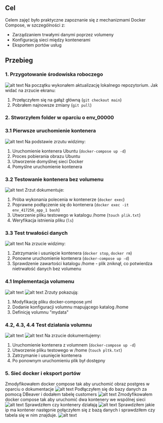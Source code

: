 ## Cel
Celem zajęć było praktyczne zapoznanie się z mechanizmami Docker Compose, w szczególności z:
- Zarządzaniem trwałymi danymi poprzez volumeny
- Konfiguracją sieci między kontenerami
- Eksportem portów usług

## Przebieg

### 1. Przygotowanie środowiska roboczego
![alt text](image-5.png)
Na początku wykonałem aktualizację lokalnego repozytorium. Jak widać na zrzucie ekranu:
1. Przełączyłem się na gałąź główną (`git checkout main`)
2. Pobrałem najnowsze zmiany (`git pull`)

### 2. Stworzyłem folder w oparciu o env_00000

### 3.1 Pierwsze uruchomienie kontenera
![alt text](image-6.png)
Na podstawie zrzutu widzimy:
1. Uruchomienie kontenera Ubuntu (`docker-compose up -d`)
2. Proces pobierania obrazu Ubuntu
3. Utworzenie domyślnej sieci Docker
4. Pomyślne uruchomienie kontenera

### 3.2 Testowanie kontenera bez volumenu
![alt text](image-7.png)
Zrzut dokumentuje:
1. Próba wykonania polecenia w kontenerze (`docker exec`)
2. Poprawne podłączenie się do kontenera (`docker exec -it env_417256_app_1 bash`)
3. Utworzenie pliku testowego w katalogu /home (`touch plik.txt`)
4. Weryfikacja istnienia pliku (`ls`)

### 3.3 Test trwałości danych
![alt text](image-8.png)
Na zrzucie widzimy:
1. Zatrzymanie i usunięcie kontenera (`docker stop`, `docker rm`)
2. Ponowne uruchomienie kontenera (`docker-compose up -d`)
3. Sprawdzenie zawartości katalogu /home - plik zniknął, co potwierdza nietrwałość danych bez volumenu

### 4.1 Implementacja volumenu
![alt text](image-12.png)
![alt text](image-9.png)
Zrzuty pokazują:
1. Modyfikację pliku docker-compose.yml
2. Dodanie konfiguracji volumnu mapującego katalog /home
3. Definicję volumnu "mydata"

### 4.2, 4.3, 4.4 Test działania volumnu
![alt text](image-10.png)
![alt text](image-11.png)
Na zrzucie dokumentujemy:
1. Uruchomienie kontenera z volumnem (`docker-compose up -d`)
2. Utworzenie pliku testowego w /home (`touch pltk.txt`)
3. Zatrzymanie i usunięcie kontenera
4. Po ponownym uruchomieniu plik był dostępny

### 5. Sieć docker i eksport portów
Zmodyfikowałem docker compose tak aby uruchomić obraz postgres w oparciu o dokumentacje
![alt text](image.png)
Podłączyłem się do bazy danych za pomocą DBeaver i dodałem tabelę customers
![alt text](image-1.png)
Zmodyfikowałem docker compose tak aby uruchomić dwa kontenery we wspólnej sieci
![alt text](image-2.png)
Sprawdziłem czy kontenery działają
![alt text](image-3.png)
Sprawdziłem jakie ip ma kontener następnie połączyłem się z bazą danych i sprawdziłem czy tabela się w nim znajduje.
![alt text](image-4.png)